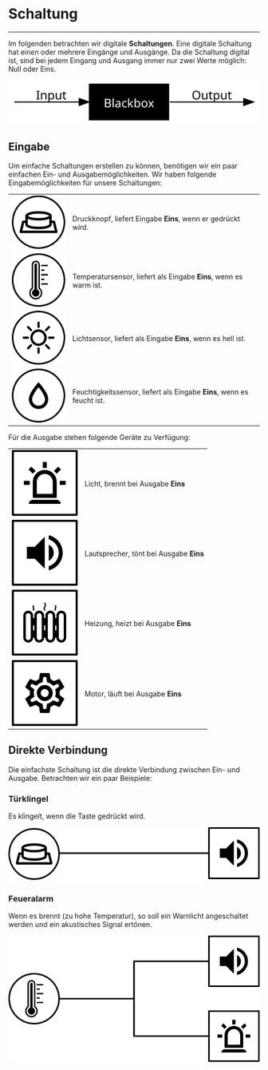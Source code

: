 # Schaltung
---

Im folgenden betrachten wir digitale **Schaltungen**. Eine digitale Schaltung hat einen oder mehrere Eingänge und Ausgänge. Da die Schaltung digital ist, sind bei jedem Eingang und Ausgang immer nur zwei Werte möglich: Null oder Eins.

![](./blackbox.svg)

## Eingabe

Um einfache Schaltungen erstellen zu können, benötigen wir ein paar einfachen Ein- und Ausgabemöglichkeiten.  Wir haben folgende Eingabemöglichkeiten für unsere Schaltungen:

|                               |                                                                        |
| ----------------------------- | ---------------------------------------------------------------------- |
| ![](./sensor-button.svg)      | Druckknopf, liefert Eingabe **Eins**, wenn er gedrückt wird.           |
| ![](./sensor-temperature.svg) | Temperatursensor, liefert als Eingabe **Eins**, wenn es warm ist.      |
| ![](./sensor-light.svg)       | Lichtsensor, liefert als Eingabe **Eins**, wenn es hell ist.           |
| ![](./sensor-humidity.svg)    | Feuchtigkeitssensor, liefert als Eingabe **Eins**, wenn es feucht ist. |

Für die Ausgabe stehen folgende Geräte zu Verfügung:

|                         |                                         |
| ----------------------- | --------------------------------------- |
| ![](./actor-light.svg)  | Licht, brennt bei Ausgabe **Eins**      |
| ![](./actor-sound.svg)  | Lautsprecher, tönt bei Ausgabe **Eins** |
| ![](./actor-heater.svg) | Heizung, heizt bei Ausgabe **Eins**     |
| ![](./actor-motor.svg)  | Motor, läuft bei Ausgabe **Eins**       |


## Direkte Verbindung

Die einfachste Schaltung ist die direkte Verbindung zwischen Ein- und Ausgabe. Betrachten wir ein paar Beispiele:

### Türklingel

Es klingelt, wenn die Taste gedrückt wird.

![](./door-bell.svg)

### Feueralarm

Wenn es brennt (zu hohe Temperatur), so soll ein Warnlicht angeschaltet werden und ein akustisches Signal ertönen.

![](./fire-alarm.svg)
